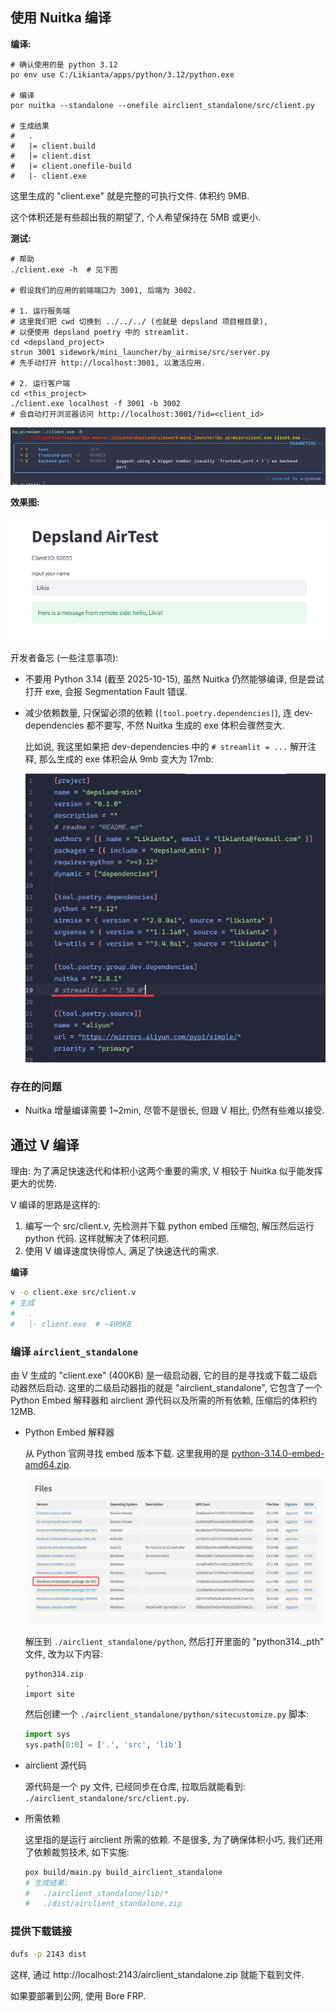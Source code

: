 ## 使用 Nuitka 编译

**编译:**

```shell
# 确认使用的是 python 3.12
po env use C:/Likianta/apps/python/3.12/python.exe

# 编译
por nuitka --standalone --onefile airclient_standalone/src/client.py

# 生成结果
#   .
#   |= client.build
#   |= client.dist
#   |= client.onefile-build
#   |- client.exe
```

这里生成的 "client.exe" 就是完整的可执行文件. 体积约 9MB.

这个体积还是有些超出我的期望了, 个人希望保持在 5MB 或更小.

**测试:**

```shell
# 帮助
./client.exe -h  # 见下图

# 假设我们的应用的前端端口为 3001, 后端为 3002.

# 1. 运行服务端
# 这里我们把 cwd 切换到 ../../../ (也就是 depsland 项目根目录), 
# 以便使用 depsland poetry 中的 streamlit.
cd <depsland_project>
strun 3001 sidework/mini_launcher/by_airmise/src/server.py
# 先手动打开 http://localhost:3001, 以激活应用.

# 2. 运行客户端
cd <this_project>
./client.exe localhost -f 3001 -b 3002
# 会自动打开浏览器访问 http://localhost:3001/?id=<client_id>
```

![](./.assets/161151.png)

**效果图:**

![](./.assets/164720.png)

开发者备忘 (一些注意事项):

- 不要用 Python 3.14 (截至 2025-10-15), 虽然 Nuitka 仍然能够编译, 但是尝试打开 exe, 会报 Segmentation Fault 错误.

- 减少依赖数量, 只保留必须的依赖 (`[tool.poetry.dependencies]`), 连 dev-dependencies 都不要写, 不然 Nuitka 生成的 exe 体积会骤然变大.

  比如说, 我这里如果把 dev-dependencies 中的 `# streamlit = ...` 解开注释, 那么生成的 exe 体积会从 9mb 变大为 17mb:

  ![](./.assets/160006.png)

### 存在的问题

- Nuitka 增量编译需要 1~2min, 尽管不是很长, 但跟 V 相比, 仍然有些难以接受.

## 通过 V 编译

理由: 为了满足快速迭代和体积小这两个重要的需求, V 相较于 Nuitka 似乎能发挥更大的优势.

V 编译的思路是这样的:

1. 编写一个 src/client.v, 先检测并下载 python embed 压缩包, 解压然后运行 python 代码. 这样就解决了体积问题.
2. 使用 V 编译速度快得惊人, 满足了快速迭代的需求.

**编译**

```sh
v -o client.exe src/client.v
# 生成
#   .
#   |- client.exe  # ~400KB
```

### 编译 `airclient_standalone`

由 V 生成的 "client.exe" (400KB) 是一级启动器, 它的目的是寻找或下载二级启动器然后启动. 这里的二级启动器指的就是 "airclient_standalone", 它包含了一个 Python Embed 解释器和 airclient 源代码以及所需的所有依赖, 压缩后的体积约 12MB.

- Python Embed 解释器

  从 Python 官网寻找 embed 版本下载. 这里我用的是 [python-3.14.0-embed-amd64.zip](https://www.python.org/downloads/release/python-3140/).

  ![](./.assets/104652.png)

  解压到 `./airclient_standalone/python`, 然后打开里面的 "python314._pth" 文件, 改为以下内容:

  ```
  python314.zip
  .
  import site
  ```

  然后创建一个 `./airclient_standalone/python/sitecustomize.py` 脚本:

  ```python
  import sys
  sys.path[0:0] = ['.', 'src', 'lib']
  ```

- airclient 源代码

  源代码是一个 py 文件, 已经同步在仓库, 拉取后就能看到: `./airclient_standalone/src/client.py`.

- 所需依赖

  这里指的是运行 airclient 所需的依赖. 不是很多, 为了确保体积小巧, 我们还用了依赖裁剪技术, 如下实施:

  ```sh
  pox build/main.py build_airclient_standalone
  # 生成结果:
  #   ./airclient_standalone/lib/*
  #   ./dist/airclient_standalone.zip
  ```

### 提供下载链接

```sh
dufs -p 2143 dist
```

这样, 通过 http://localhost:2143/airclient_standalone.zip 就能下载到文件.

如果要部署到公网, 使用 Bore FRP.

